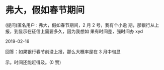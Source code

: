 # 弗大，假如春节期间

(提问)匿名用户 : 弗大，假如春节期间，2 月 2 号，我有个小逾 期，那银行从上报，到显示在征信上需要多久，因为我想如 果有时间差，强时间办 xyd

2019-02-16

回答：如果银行春节前没上报，那么大概率是在 3 月中旬显

示。时间还能赶得及。(0 赞)